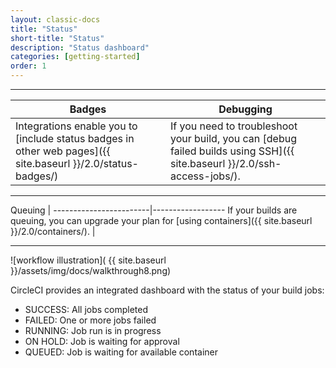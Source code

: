 ```yaml
---
layout: classic-docs
title: "Status"
short-title: "Status"
description: "Status dashboard"
categories: [getting-started]
order: 1
---
```


<hr>

Badges     | Debugging
----------------------------|----------------------
Integrations enable you to [include status badges in other web pages]({{ site.baseurl }}/2.0/status-badges/)  |   If you need to troubleshoot your build, you can [debug failed builds using SSH]({{ site.baseurl }}/2.0/ssh-access-jobs/).

<hr>

Queuing |
------------------------|------------------
If your builds are queuing, you can upgrade your plan for [using containers]({{ site.baseurl }}/2.0/containers/). |  

<hr>

![workflow illustration]( {{ site.baseurl }}/assets/img/docs/walkthrough8.png)

CircleCI provides an integrated dashboard with the status of your build jobs:

- SUCCESS: All jobs completed
- FAILED: One or more jobs failed
- RUNNING: Job run is in progress
- ON HOLD: Job is waiting for approval
- QUEUED: Job is waiting for available container
